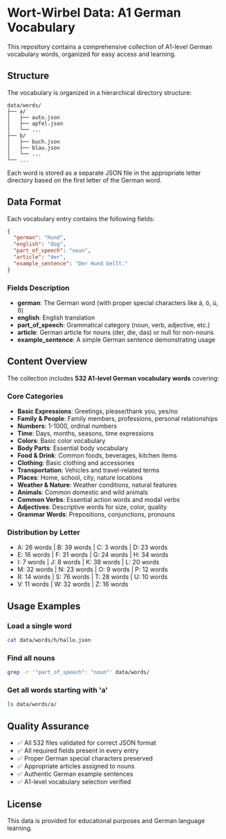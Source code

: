 # Wort-Wirbel Data: A1 German Vocabulary

This repository contains a comprehensive collection of A1-level German vocabulary words, organized for easy access and learning.

## Structure

The vocabulary is organized in a hierarchical directory structure:

```
data/words/
├── a/
│   ├── auto.json
│   ├── apfel.json
│   └── ...
├── b/
│   ├── buch.json
│   ├── blau.json
│   └── ...
└── ...
```

Each word is stored as a separate JSON file in the appropriate letter directory based on the first letter of the German word.

## Data Format

Each vocabulary entry contains the following fields:

```json
{
  "german": "Hund",
  "english": "dog",
  "part_of_speech": "noun",
  "article": "der",
  "example_sentence": "Der Hund bellt."
}
```

### Fields Description

- **german**: The German word (with proper special characters like ä, ö, ü, ß)
- **english**: English translation
- **part_of_speech**: Grammatical category (noun, verb, adjective, etc.)
- **article**: German article for nouns (der, die, das) or null for non-nouns
- **example_sentence**: A simple German sentence demonstrating usage

## Content Overview

The collection includes **532 A1-level German vocabulary words** covering:

### Core Categories
- **Basic Expressions**: Greetings, please/thank you, yes/no
- **Family & People**: Family members, professions, personal relationships
- **Numbers**: 1-1000, ordinal numbers
- **Time**: Days, months, seasons, time expressions
- **Colors**: Basic color vocabulary
- **Body Parts**: Essential body vocabulary
- **Food & Drink**: Common foods, beverages, kitchen items
- **Clothing**: Basic clothing and accessories
- **Transportation**: Vehicles and travel-related terms
- **Places**: Home, school, city, nature locations
- **Weather & Nature**: Weather conditions, natural features
- **Animals**: Common domestic and wild animals
- **Common Verbs**: Essential action words and modal verbs
- **Adjectives**: Descriptive words for size, color, quality
- **Grammar Words**: Prepositions, conjunctions, pronouns

### Distribution by Letter
- A: 26 words | B: 39 words | C: 3 words | D: 23 words
- E: 16 words | F: 31 words | G: 24 words | H: 34 words
- I: 7 words | J: 8 words | K: 38 words | L: 20 words
- M: 32 words | N: 23 words | O: 9 words | P: 12 words
- R: 14 words | S: 76 words | T: 28 words | U: 10 words
- V: 11 words | W: 32 words | Z: 16 words

## Usage Examples

### Load a single word
```bash
cat data/words/h/hallo.json
```

### Find all nouns
```bash
grep -r '"part_of_speech": "noun"' data/words/
```

### Get all words starting with 'a'
```bash
ls data/words/a/
```

## Quality Assurance

- ✅ All 532 files validated for correct JSON format
- ✅ All required fields present in every entry
- ✅ Proper German special characters preserved
- ✅ Appropriate articles assigned to nouns
- ✅ Authentic German example sentences
- ✅ A1-level vocabulary selection verified

## License

This data is provided for educational purposes and German language learning.